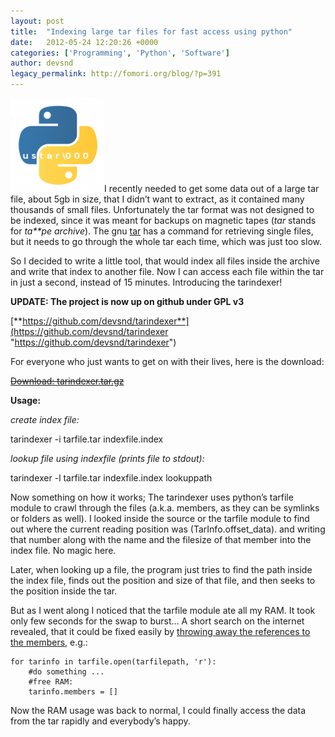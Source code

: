 ```yaml
---
layout: post
title:  "Indexing large tar files for fast access using python"
date:   2012-05-24 12:20:26 +0000
categories: ['Programming', 'Python', 'Software']
author: devsnd
legacy_permalink: http://fomori.org/blog/?p=391
---
```



[![](/assets/images/tarindexer-150x150.png "tarindexer")](http://fomori.org/blog/wp-content/uploads/2012/05/tarindexer.png)I recently needed to get some data out of a large tar file, about 5gb in size, that I didn’t want to extract, as it contained many thousands of small files. Unfortunately the tar format was not designed to be indexed, since it was meant for backups on magnetic tapes (*tar* stands for *ta**pe archive*). The gnu [tar](http://www.linuxmanpages.com/man1/tar.1.php) has a command for retrieving single files, but it needs to go through the whole tar each time, which was just too slow.

So I decided to write a little tool, that would index all files inside the archive and write that index to another file. Now I can access each file within the tar in just a second, instead of 15 minutes. Introducing the tarindexer!

**UPDATE: The project is now up on github under GPL v3**  

[**https://github.com/devsnd/tarindexer**](https://github.com/devsnd/tarindexer "https://github.com/devsnd/tarindexer")

For everyone who just wants to get on with their lives, here is the download:

~~[Download: tarindexer.tar.gz](http://fomori.org/blog/wp-content/uploads/2012/05/tarindexer.tar.gz)~~

**Usage:**  

*create index file:*  

tarindexer -i tarfile.tar indexfile.index  

*lookup file using indexfile (prints file to stdout):*  

tarindexer -l tarfile.tar indexfile.index lookuppath

Now something on how it works; The tarindexer uses python’s tarfile module to crawl through the files (a.k.a. members, as they can be symlinks or folders as well). I looked inside the source or the tarfile module to find out where the current reading position was (TarInfo.offset\_data). and writing that number along with the name and the filesize of that member into the index file. No magic here.

Later, when looking up a file, the program just tries to find the path inside the index file, finds out the position and size of that file, and then seeks to the position inside the tar.

But as I went along I noticed that the tarfile module ate all my RAM. It took only few seconds for the swap to burst… A short search on the internet revealed, that it could be fixed easily by [throwing away the references to the members](http://blogs.oucs.ox.ac.uk/inapickle/2011/06/20/high-memory-usage-when-using-pythons-tarfile-module/), e.g.:

```
for tarinfo in tarfile.open(tarfilepath, 'r'):
    #do something ...
    #free RAM:
    tarinfo.members = []
```

Now the RAM usage was back to normal, I could finally access the data from the tar rapidly and everybody’s happy.

  

	